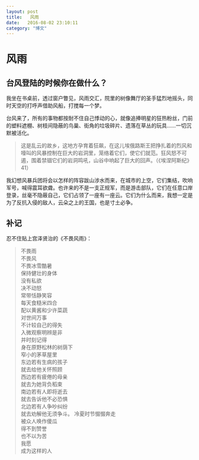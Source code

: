 ```yaml
---
layout: post
title:   风雨
date:   2016-08-02 23:10:11
category: "博文"
---
```

# 风雨

## 台风登陆的时候你在做什么？

我坐在书桌前，透过窗户瞥见，风雨交汇，院里的树像舞厅的圣手猛烈地摇头，同时天空的打呼声借助风船，打搅每一个梦。

台风来了，所有的事物都按耐不住自己悸动的心，就像追捧明星的狂热粉丝，门前的塑料遮棚、树枝间隐蔽的鸟巢、街角的垃圾碎片、遗落在草丛的玩具……一切沉默被活化。

> 这是乱云的故乡，这地方孕育着狂飙，在这儿埃俄路斯王把挣扎着的烈风和嚎叫的风暴控制在巨大的岩洞里，笼络着它们，使它们就范。狂风怒不可遏，围着禁锢它们的岩洞鸣吼，山谷中响起了巨大的回声。（《埃涅阿斯纪》 41）



我幻想风暴兵团将会以怎样的阵容跋山涉水而来，在城市的上空，它们集结，吹响军号，喊得震耳欲聋。也许来的不是一支正规军，而是游击部队，它们在任意口岸登录，丝毫不隐蔽自己，它们占领了一座有一座云。它们为什么而来，我想一定是为了反抗入侵的敌人，云朵之上的王国，也是寸土必争。



## 补记

忍不住贴上宫泽贤治的《不畏风雨》：

>不畏雨  
> 不畏风  
> 不畏冰雪酷暑  
> 保持健壮的身体  
> 没有私欲  
> 决不动怒  
> 常带恬静笑容  
> 每天食糙米四合  
> 配以黄酱和少许菜蔬  
> 对世间万事  
> 不计较自己的得失  
> 入微观察明辨是非  
> 并时刻记得  
> 身在原野松林的树荫下  
> 窄小的茅草屋里  
> 东边若有生病的孩子  
> 就去给他关怀照顾  
> 西边若有疲倦的母亲  
> 就去为她背负稻束  
> 南边若有人即将逝去  
> 就去告诉他不必恐惧  
> 北边若有人争吵纠纷  
> 就去劝解他无须争斗。
> 冷夏时节惙惙奔走  
> 被众人唤作傻瓜  
> 得不到赞誉  
> 也不以为苦  
> 我愿  
> 成为这样的人




